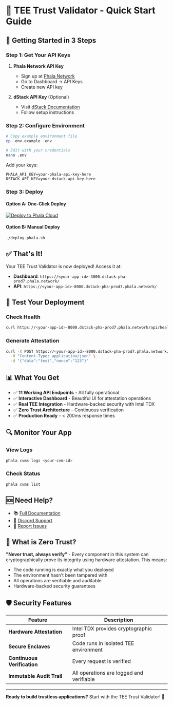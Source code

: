# 📖 TEE Trust Validator - Quick Start Guide

## 🚀 Getting Started in 3 Steps

### Step 1: Get Your API Keys

1. **Phala Network API Key**
   - Sign up at [Phala Network](https://phala.network)
   - Go to Dashboard → API Keys
   - Create new API key

2. **dStack API Key** (Optional)
   - Visit [dStack Documentation](https://github.com/Phala-Network/dstack-sdk)
   - Follow setup instructions

### Step 2: Configure Environment

```bash
# Copy example environment file
cp .env.example .env

# Edit with your credentials
nano .env
```

Add your keys:
```env
PHALA_API_KEY=your-phala-api-key-here
DSTACK_API_KEY=your-dstack-api-key-here
```

### Step 3: Deploy

#### Option A: One-Click Deploy
[![Deploy to Phala Cloud](https://cloud.phala.network/deploy-button.svg)](https://cloud.phala.network/templates/tee-trust-validator)

#### Option B: Manual Deploy
```bash
./deploy-phala.sh
```

## ✅ That's It!

Your TEE Trust Validator is now deployed! Access it at:
- **Dashboard**: `https://<your-app-id>-3000.dstack-pha-prod7.phala.network/`
- **API**: `https://<your-app-id>-8000.dstack-pha-prod7.phala.network/`

## 🧪 Test Your Deployment

### Check Health
```bash
curl https://<your-app-id>-8000.dstack-pha-prod7.phala.network/api/health
```

### Generate Attestation
```bash
curl -X POST https://<your-app-id>-8000.dstack-pha-prod7.phala.network/api/attestation/generate \
  -H "Content-Type: application/json" \
  -d '{"data":"test","nonce":"123"}'
```

## 📊 What You Get

- ✅ **11 Working API Endpoints** - All fully operational
- ✅ **Interactive Dashboard** - Beautiful UI for attestation operations
- ✅ **Real TEE Integration** - Hardware-backed security with Intel TDX
- ✅ **Zero Trust Architecture** - Continuous verification
- ✅ **Production Ready** - < 200ms response times

## 🔍 Monitor Your App

### View Logs
```bash
phala cvms logs <your-cvm-id>
```

### Check Status
```bash
phala cvms list
```

## 🆘 Need Help?

- 📚 [Full Documentation](README.md)
- 💬 [Discord Support](https://discord.gg/phala)
- 🐛 [Report Issues](https://github.com/DylanCkawalec/awesome-phala-cloud/issues)

## 🎯 What is Zero Trust?

**"Never trust, always verify"** - Every component in this system can cryptographically prove its integrity using hardware attestation. This means:

- The code running is exactly what you deployed
- The environment hasn't been tampered with
- All operations are verifiable and auditable
- Hardware-backed security guarantees

## 🛡️ Security Features

| Feature | Description |
|---------|-------------|
| **Hardware Attestation** | Intel TDX provides cryptographic proof |
| **Secure Enclaves** | Code runs in isolated TEE environment |
| **Continuous Verification** | Every request is verified |
| **Immutable Audit Trail** | All operations are logged and verifiable |

---

**Ready to build trustless applications?** Start with the TEE Trust Validator! 🚀
